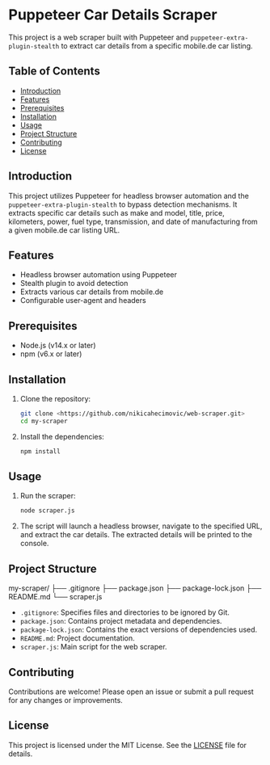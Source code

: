 # Puppeteer Car Details Scraper

This project is a web scraper built with Puppeteer and `puppeteer-extra-plugin-stealth` to extract car details from a specific mobile.de car listing.

## Table of Contents

- [Introduction](#introduction)
- [Features](#features)
- [Prerequisites](#prerequisites)
- [Installation](#installation)
- [Usage](#usage)
- [Project Structure](#project-structure)
- [Contributing](#contributing)
- [License](#license)

## Introduction

This project utilizes Puppeteer for headless browser automation and the `puppeteer-extra-plugin-stealth` to bypass detection mechanisms. It extracts specific car details such as make and model, title, price, kilometers, power, fuel type, transmission, and date of manufacturing from a given mobile.de car listing URL.

## Features

- Headless browser automation using Puppeteer
- Stealth plugin to avoid detection
- Extracts various car details from mobile.de
- Configurable user-agent and headers

## Prerequisites

- Node.js (v14.x or later)
- npm (v6.x or later)

## Installation

1. Clone the repository:
    ```sh
    git clone <https://github.com/nikicahecimovic/web-scraper.git>
    cd my-scraper
    ```

2. Install the dependencies:
    ```sh
    npm install
    ```

## Usage

1. Run the scraper:
    ```sh
    node scraper.js
    ```

2. The script will launch a headless browser, navigate to the specified URL, and extract the car details. The extracted details will be printed to the console.

## Project Structure

my-scraper/
├── .gitignore
├── package.json
├── package-lock.json
├── README.md
└── scraper.js

- `.gitignore`: Specifies files and directories to be ignored by Git.
- `package.json`: Contains project metadata and dependencies.
- `package-lock.json`: Contains the exact versions of dependencies used.
- `README.md`: Project documentation.
- `scraper.js`: Main script for the web scraper.

## Contributing

Contributions are welcome! Please open an issue or submit a pull request for any changes or improvements.

## License

This project is licensed under the MIT License. See the [LICENSE](LICENSE) file for details.
